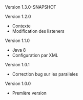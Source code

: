 Version 1.3.0-SNAPSHOT

Version 1.2.0
- Contexte
- Modification des listeners

Version 1.1.0
- Java 8
- Configuration par XML

Version 1.0.1
- Correction bug sur les paralleles 

Version 1.0.0
- Première version